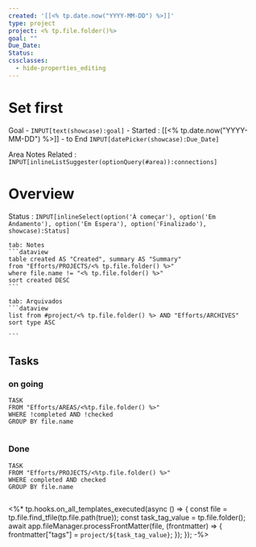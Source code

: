 ```yaml
---
created: '[[<% tp.date.now("YYYY-MM-DD") %>]]'
type: project
project: <% tp.file.folder()%>
goal: ""
Due_Date: 
Status: 
cssclasses:
  - hide-properties_editing
---
```


# Set first


Goal - `INPUT[text(showcase):goal]` - Started : [[<% tp.date.now("YYYY-MM-DD") %>]] - to End `INPUT[datePicker(showcase):Due_Date]` 

Area Notes Related : `INPUT[inlineListSuggester(optionQuery(#area)):connections]` 


# Overview

Status : `INPUT[inlineSelect(option('À começar'), option('Em Andamento'), option('Em Espera'), option('Finalizado'), showcase):Status]`

````tabs
tab: Notes
```dataview
table created AS "Created", summary AS "Summary"
from "Efforts/PROJECTS/<% tp.file.folder() %>"
where file.name != "<% tp.file.folder() %>"
sort created DESC
```

tab: Arquivados
```dataview
list from #project/<% tp.file.folder() %> AND "Efforts/ARCHIVES"
sort type ASC

```
````

## Tasks

### on going
```dataview
TASK
FROM "Efforts/AREAS/<%tp.file.folder() %>"
WHERE !completed AND !checked
GROUP BY file.name


```

### Done
```dataview
TASK
FROM "Efforts/PROJECTS/<%tp.file.folder() %>"
WHERE completed AND checked
GROUP BY file.name


```


<%* tp.hooks.on_all_templates_executed(async () => { 
    const file = tp.file.find_tfile(tp.file.path(true)); 
    const task_tag_value = tp.file.folder();
    await app.fileManager.processFrontMatter(file, (frontmatter) => { 
        frontmatter["tags"] = `project/${task_tag_value}`; 
    }); 
}); -%>




